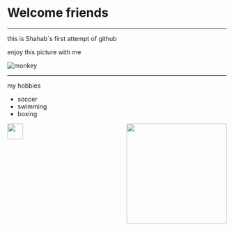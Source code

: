 # Welcome friends 
---
this is Shahab´s first attempt of github

enjoy this picture with me

![monkey](https://cdn.britannica.com/06/150806-050-6AE99C98/Proboscis-monkey.jpg)

---

my hobbies
- soccer
- swimming
- boxing


<img src="https://github.githubassets.com/images/mona-whisper.gif" height="36" /></h2>
<img align='right' src="https://media.giphy.com/media/836HiJc7pgzy8iNXCn/giphy.gif" width="230" />
